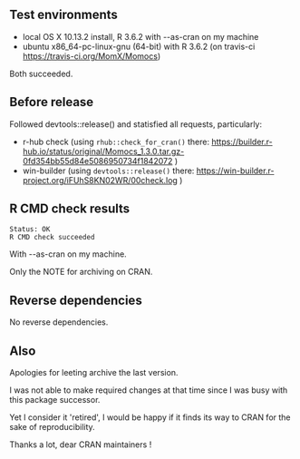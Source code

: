 ## Test environments
* local OS X 10.13.2 install, R 3.6.2 with --as-cran on my machine
* ubuntu x86_64-pc-linux-gnu (64-bit) with R 3.6.2 (on travis-ci https://travis-ci.org/MomX/Momocs)

Both succeeded.

## Before release
Followed devtools::release() and statisfied all requests, particularly:
* r-hub check (using `rhub::check_for_cran()` there: https://builder.r-hub.io/status/original/Momocs_1.3.0.tar.gz-0fd354bb55d84e5086950734f1842072 )
* win-builder (using `devtools::release()` there: https://win-builder.r-project.org/iFUhS8KN02WR/00check.log )

## R CMD check results
```
Status: OK
R CMD check succeeded
```
With --as-cran on my machine.

Only the NOTE for archiving on CRAN.

## Reverse dependencies
No reverse dependencies.

## Also

Apologies for leeting archive the last version.

I was not able to make required changes at that time since I was busy with this package successor.

Yet I consider it 'retired', I would be happy if it finds its way to CRAN for the sake of reproducibility.

Thanks a lot, dear CRAN maintainers !



